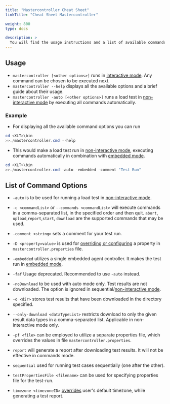 ```yaml
---
title: "Mastercontroller Cheat Sheet"
linkTitle: "Cheat Sheet Mastercontroller"

weight: 800
type: docs

description: >
  You will find the usage instructions and a list of available commands below.
---
```

## Usage

- `mastercontroller [<other options>]` runs in [interactive mode](../310-test-execution/#interactive-mode). Any command can be chosen to be executed next.
- `mastercontroller --help` displays all the available options and a brief guide about their usage.
- `mastercontroller -auto [<other options>]` runs a load test in [non-interactive mode](../310-test-execution/#non-interactive-mode-scripted-commands) by executing all commands automatically.

### Example

- For displaying all the available command options you can run
```powershell
cd <XLT>\bin 
>>./mastercontroller.cmd --help 
```
- This would make a load test run in [non-interactive mode](../310-test-execution/#non-interactive-mode-scripted-commands), executing commands automatically in combination with [embedded mode](../310-test-execution/#embedded-mode).
```powershell 
cd <XLT>\bin
>>./mastercontroller.cmd -auto -embedded -comment "Test Run" 
```

## List of Command Options
- `-auto` is to be used for running a load test in [non-interactive mode](../310-test-execution/#non-interactive-mode-scripted-commands).

- `-c <commandList>` or `--commands <commandList>` will execute commands in a comma-separated list, in the specified order and then quit. `abort`, `upload`,`report`,`start`, `download` are the supported commands that may be used.

- `-comment <string>` sets a comment for your test run. 

- `-D <property=value>` is used for [overriding or configuring](../490-environment-configuration/#configuration-via-command-line) a property in `mastercontroller.properties` file.

- `-embedded` utilizes a single embedded agent controller. It makes the test run in [embedded mode](../310-test-execution/#embedded-mode).

- `-faf` Usage deprecated. Recommended to use `-auto` instead.

- `-noDownload` to be used with auto mode only. Test results are not downloaded. The option is ignored in sequential/[non-interactive mode](../310-test-execution/#non-interactive-mode-scripted-commands).

- `-o <dir>`  stores test results that have been downloaded in the directory specified. 

- `--only-download <dataTypeList>` restricts download to only the given result data types in a comma-separated list. Applicable in non-interactive mode only.

- `-pf <file>` can be employed to utilize a separate properties file, which overrides the values in file `mastercontroller.properties`.

- `report` will generate a report after downloading test results. It will not be effective in commands mode.

- `sequential` used for running test cases sequentially (one after the other).

- `testPropertiesFile <filename>` can be used for specifying properties file for the test-run.  

- `timezone <timezoneID>` [overrides](../../../release-notes/4.2.x/#custom-time-zone-for-reports-1536) user's default timezone, while generating a test report.
